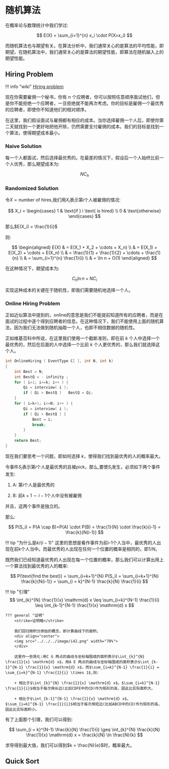# 随机算法

在概率论与数理统计中我们学过:

$$
E(X) = \sum_{i=1}^{n} x_i \cdot P(X=x_i)
$$

而随机算法也与期望有关。在算法分析中，我们通常关心的是算法的平均性能，即期望。在随机算法中，我们通常关心的是算法的期望性能，即算法在随机输入上的期望性能。

## Hiring Problem

!!! info "wiki"
    [Hiring problem](https://zh.wikipedia.org/wiki/%E7%A7%98%E6%9B%B8%E5%95%8F%E9%A1%8C)

现在你需要雇佣一个秘书，你有 $n$ 个应聘者，你可以按照任意顺序面试他们，但是你不能拒绝一个应聘者，一旦拒绝就不能再次考虑。你的目标是雇佣一个最优秀的应聘者，即使你不知道他们的相对顺序。

在这里，我们假设面试与雇佣都有相应的成本。当你选择雇佣一个人后，即使你第二天就找到一个更好地把他开除，仍然需要支付雇佣的成本。我们的目标是找到一个算法，使得期望成本最小。

### Naive Solution

每一个人都面试，然后选择最优秀的。在最差的情况下，假设后一个人始终比前一个人优秀，那么期望成本为:

$$
N C_h
$$

### Randomized Solution

令$X = \text{number of hires}$,我们用$X_i$表示第$i$个人被雇佣的情况:

$$
X_i = \begin{cases}
1 & \text{if } i \text{ is hired} \\
0 & \text{otherwise}
\end{cases}
$$

那么$E(X_i) = \frac{1}{i}$

则:

$$
\begin{aligned}
E(X) & = E(X_1 + X_2 + \cdots + X_n) \\
& = E(X_1) + E(X_2) + \cdots + E(X_n) \\
& = \frac{1}{1} + \frac{1}{2} + \cdots + \frac{1}{n} \\
& = \sum_{i=1}^{n} \frac{1}{i} \\
& = \ln n + O(1)
\end{aligned}
$$

在这种情况下，期望成本为:

$$
C_h \ln n + N C_i
$$

实现这种成本的关键在于随机性，即我们需要随机地选择一个人。

### Online Hiring Problem

正如近似算法中提到的，online的意思是我们不能提前知道所有的应聘者，而是在面试的过程中逐个得到应聘者的信息。在这种情况下，我们不能使用上面的随机算法，因为我们无法做到随机抽取一个人，也即不相信数据的随机性。

正如维基百科中所说，在这里我们使用一个截断准则，即在前 $k$ 个人中选择一个最优秀的，然后在后面的人中选择一个比前 $k$ 个人更优秀的，那么我们就选择这个人。

```c title="Online Hiring Problem"
int OnlineHiring ( EventType C[ ], int N, int k)
{
    int Best = N;
    int BestQ = - infinity ;
    for ( i=1; i<=k; i++ ) {
        Qi = interview( i );
        if ( Qi > BestQ )   BestQ = Qi;
    }
    for ( i=k+1; i<=N; i++ ) {
        Qi = interview( i );
        if ( Qi > BestQ ) {
            Best = i;
            break;
        }
    }
    return Best;
}
```

现在我们要思考一个问题，即如何选择 $k$，使得我们找到最优秀的人的概率最大。

令事件$S_i$表示第$i$个人是最优秀的且被pick，那么,要使$S_i$发生，必须如下两个事件发生:

1. A: 第$i$个人是最优秀的

2. B: 前$k+1 \sim i-1$个人中没有被雇佣

并且，这两个事件是独立的。

那么:

$$
P(S_i) = P(A \cap B)=P(A) \cdot P(B) = \frac{1}{N} \cdot \frac{k}{i-1} = \frac{k}{N(i-1)}
$$

!!! tip "为什么是$k/(i-1)$"
    这里的思想是看作事件为前i-1个人当中，最优秀的人出现在前k个人当中。而最优秀的人出现在任何一个位置的概率是相同的，即$1/N$。

既然我们已经知道最优秀的人出现在每一个位置的概率，那么我们可以计算出用上一个算法找到最优秀的人的概率:

$$
P(\text{find the best}) = \sum_{i=k+1}^{N} P(S_i) = \sum_{i=k+1}^{N} \frac{k}{N(i-1)} = \sum_{i = k}^{N-1} \frac{k}{N} \frac{1}{i}
$$

!!! tip "引理"
    $$
    \int_{k}^{N} \frac{1}{x} \mathrm{d} x \leq \sum_{i=k}^{N-1} \frac{1}{i} \leq \int_{k-1}^{N-1} \frac{1}{x} \mathrm{d} x
    $$

    ??? general "证明"
        <strike>证明略</strike>

        我们回归微积分原始的概念，即计算曲线下的面积。
        <div align="center">
        <img src="../../../image/i42.png" width="70%">
        </div>

        这里作一些简化:用C G 两点的曲线与坐标轴围成的面积表示$\int_{k}^{N} \frac{1}{x} \mathrm{d} x$，用A E 两点的曲线与坐标轴围成的面积表示$\int_{k-1}^{N-1} \frac{1}{x} \mathrm{d} x$，而$\sum_{i=k}^{N-1} \frac{1}{i} = \sum_{i=k}^{N-1} \frac{1}{i} \times 1$,则:

        + 相比于$\int_{k}^{N} \frac{1}{x} \mathrm{d} x$，$\sum_{i=k}^{N-1} \frac{1}{i}$相当于每次用长边(比如CDFE中的CD)作为矩形的高，因此比实际面积大。

        + 相比于$\int_{k-1}^{N-1} \frac{1}{x} \mathrm{d} x$，$\sum_{i=k}^{N-1} \frac{1}{i}$相当于每次用短边(比如ABCD中的CD)作为矩形的高，因此比实际面积小。

有了上面那个引理，我们可以得到:

$$
\sum_{i = k}^{N-1} \frac{k}{N} \frac{1}{i} \geq \int_{k}^{N} \frac{k}{N} \frac{1}{x} \mathrm{d} x = \frac{k}{N} \ln \frac{N}{k}
$$

求导得到最大值，我们可以得到$k = \frac{N}{e}$时，概率最大。

## Quick Sort

